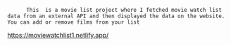           This  is a movie list project where I fetched movie watch list data from an external API and then displayed the data on the website. You can add or remove films from your list    
https://moviewatchlist1.netlify.app/  
 
 
  
  
 

